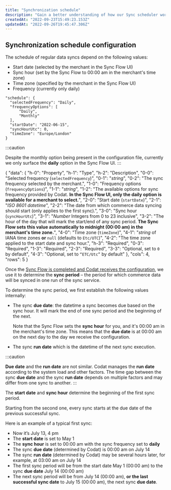 ```yaml
---
title: "Synchronization schedule"
description: "Gain a better understanding of how our Sync scheduler works with the settings provided via the Sync Flow."
createdAt: "2022-09-23T15:49:23.153Z"
updatedAt: "2022-09-26T19:45:47.306Z"
---
```


## Synchronization schedule configuration

The schedule of regular data syncs depend on the following values:

- Start date (selected by the merchant in the Sync Flow UI)
- Sync hour (set by the Sync Flow to 00:00 am in the merchant's time zone)
- Time zone (specified by the merchant in the Sync Flow UI)
- Frequency (currently only daily)

```
"schedule": {
  "selectedFrequency": "Daily",
  "frequencyOptions": [
      "Daily",
      "Monthly"
  ],
  "startDate": "2022-06-15",
  "syncHourUtc": 0,
  "timeZone": "Europe/London"
}

```

:::caution

Despite the monthly option being present in the configuration file, currently we only surface the **daily** option in the Sync Flow UI.
:::


{
"data": {
"h-0": "Property",
"h-1": "Type",
"h-2": "Description",
"0-0": "Selected frequency (`selectedFrequency`)",
"0-1": "_string_",
"0-2": "The sync frequency selected by the merchant.",
"1-0": "Frequency options (`frequencyOptions`)",
"1-1": "_string_",
"1-2": "The available options for sync frequency provided by Codat. **In the Sync Flow UI, only the daily option is available for a merchant to select.**",
"2-0": "Start date (`startDate`)",
"2-1": "_ISO 8601 datetime_",
"2-2": "The date from which commerce data syncing should start (only applies to the first sync).",
"3-0": "Sync hour (`syncHourUtc`)",
"3-1": "_Number_
Integers from 0 to 23 inclusive",
"3-2": "The hour of the day that will mark the start/end of any sync period. **The Sync Flow sets this value automatically to midnight (00:00 am) in the merchant's time zone.**",
"4-0": "Time zone (`timeZone`)",
"4-1": "_string_ of IANA time zones **or**
`null` (defaults to `Etc/UTC`)",
"4-2": "The time zone applied to the start date and sync hour.",
"h-3": "Required",
"0-3": "Required",
"1-3": "Required",
"2-3": "Required",
"3-3": "Optional, set to `0` by default",
"4-3": "Optional, set to `“ETC/Utc”` by default"
},
"cols": 4,
"rows": 5
}


Once the [Sync Flow is completed and Codat receives the configuration](/implementing-codats-no-code-merchant-configuration), we use it to determine the **sync period** – the period for which commerce data will be synced in one run of the sync service.

To determine the sync period, we first establish the following values internally:

- The sync **due date**: the datetime a sync becomes due based on the sync hour. It will mark the end of one sync period and the beginning of the next.

  Note that the Sync Flow sets the **sync hour** for you, and it's 00:00 am in the merchant's time zone. This means that the **due date** is at 00:00 am on the next day to the day we receive the configuration.

- The sync **run date** which is the datetime of the next sync execution.

:::caution

**Due date** and the **run date** are not similar. Codat manages the **run date** according to the system load and other factors. The time gap between the sync **due date** and the sync **run date** depends on multiple factors and may differ from one sync to another.
:::

The **start date** and **sync hour** determine the beginning of the first sync period.

Starting from the second one, every sync starts at the due date of the previous successful sync.

Here is an example of a typical first sync:

- Now it’s July 13, 4 pm
- The **start date** is set to May 1
- The **sync hour** is set to 00:00 am with the sync frequency set to **daily**
- The sync **due date** (determined by Codat) is 00:00 am on July 14
- The sync **run date** (determined by Codat) may be several hours later, for example, at 03:00 am on July 14
- The first sync period will be from the start date May 1 (00:00 am) to the sync **due date** July 14 (00:00 am)
- The next sync period will be from July 14 (00:00 am), **or the last successful sync date** to July 15 (00:00 am), the next sync **due date**.
